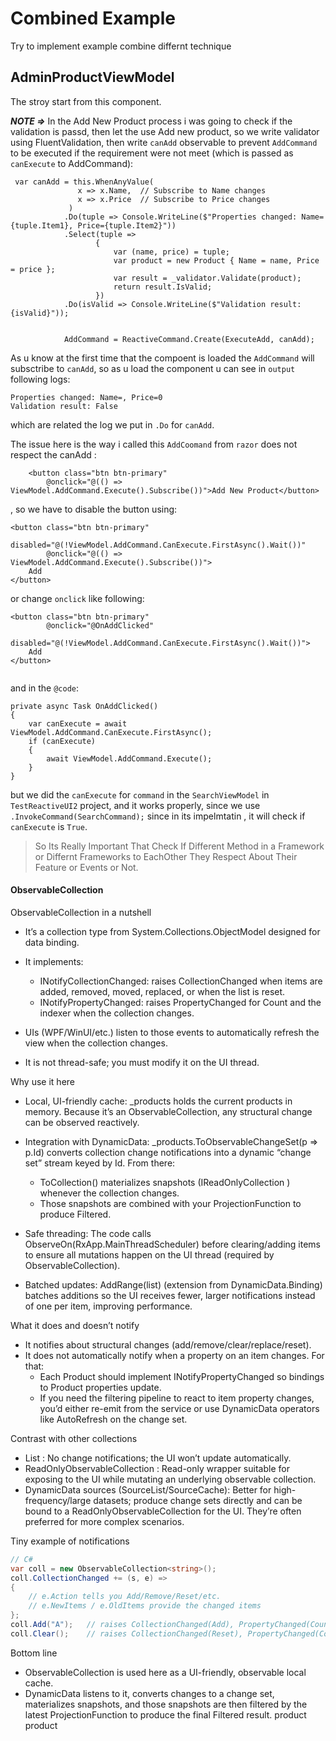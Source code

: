 ﻿# Combined Example
Try to implement example combine differnt technique


## AdminProductViewModel
The stroy start from this component.

***NOTE =>***  In the Add New Product process i was going to check if the validation is passd, then let 
the use Add new product, so we write validator using FluentValidation, then write `canAdd` observable to prevent
`AddCommand` to be executed if the requirement were not meet (which is passed as `canExecute` to AddCommand):
```
 var canAdd = this.WhenAnyValue(
               x => x.Name,  // Subscribe to Name changes
               x => x.Price  // Subscribe to Price changes
             )
            .Do(tuple => Console.WriteLine($"Properties changed: Name={tuple.Item1}, Price={tuple.Item2}"))
            .Select(tuple =>
                   {
                       var (name, price) = tuple;
                       var product = new Product { Name = name, Price = price };
                       var result = _validator.Validate(product);
                       return result.IsValid;
                   })
            .Do(isValid => Console.WriteLine($"Validation result: {isValid}"));


            AddCommand = ReactiveCommand.Create(ExecuteAdd, canAdd);
```
As u know at the first time that the compoent is loaded the `AddCommand` will subsctribe to `canAdd`, so as u load the component 
u can see in `output` following logs:
```
Properties changed: Name=, Price=0
Validation result: False
```
which are related the log we put in `.Do` for `canAdd`.


The issue here is the way i called this `AddCoomand` from `razor` does not respect the canAdd :
```
    <button class="btn btn-primary" 
        @onclick="@(() => ViewModel.AddCommand.Execute().Subscribe())">Add New Product</button>

```
, so we have to disable the button using:
```
<button class="btn btn-primary"
        disabled="@(!ViewModel.AddCommand.CanExecute.FirstAsync().Wait())"
        @onclick="@(() => ViewModel.AddCommand.Execute().Subscribe())">
    Add
</button>
```
or change `onclick` like following:
```
<button class="btn btn-primary"
        @onclick="@OnAddClicked"
        disabled="@(!ViewModel.AddCommand.CanExecute.FirstAsync().Wait())">
    Add
</button>


```

and in the `@code`:
```
private async Task OnAddClicked()
{
    var canExecute = await ViewModel.AddCommand.CanExecute.FirstAsync();
    if (canExecute)
    {
        await ViewModel.AddCommand.Execute();
    }
}
```


but we did the `canExecute`  for `command` in the `SearchViewModel` in `TestReactiveUI2` project,
and it works properly, since we use `.InvokeCommand(SearchCommand);` since in its impelmtatin , it will 
check if `canExecute` is `True`.

> So Its Really Important That Check If Different Method in a Framework or Differnt Frameworks to EachOther
They Respect About Their Feature or Events or Not.


#### ObservableCollection
ObservableCollection in a nutshell 
- It’s a collection type from System.Collections.ObjectModel designed for data binding.
- It implements:
    - INotifyCollectionChanged: raises CollectionChanged when items are added, removed, moved, replaced, or when the list is reset.
    - INotifyPropertyChanged: raises PropertyChanged for Count and the indexer when the collection changes.

- UIs (WPF/WinUI/etc.) listen to those events to automatically refresh the view when the collection changes.
- It is not thread-safe; you must modify it on the UI thread.

Why use it here
- Local, UI-friendly cache: _products holds the current products in memory. Because it’s an ObservableCollection, any structural change can be observed reactively.
- Integration with DynamicData: _products.ToObservableChangeSet(p => p.Id) converts collection change notifications into a dynamic “change set” stream keyed by Id. From there:
    - ToCollection() materializes snapshots (IReadOnlyCollection ) whenever the collection changes. 
    - Those snapshots are combined with your ProjectionFunction to produce Filtered.

- Safe threading: The code calls ObserveOn(RxApp.MainThreadScheduler) before clearing/adding items to ensure all mutations happen on the UI thread (required by ObservableCollection).
- Batched updates: AddRange(list) (extension from DynamicData.Binding) batches additions so the UI receives fewer, larger notifications instead of one per item, improving performance.

What it does and doesn’t notify
- It notifies about structural changes (add/remove/clear/replace/reset).
- It does not automatically notify when a property on an item changes. For that:
    - Each Product should implement INotifyPropertyChanged so bindings to Product properties update.
    - If you need the filtering pipeline to react to item property changes, you’d either re-emit from the service or use DynamicData operators like AutoRefresh on the change set.

Contrast with other collections
- List : No change notifications; the UI won’t update automatically. 
- ReadOnlyObservableCollection : Read-only wrapper suitable for exposing to the UI while mutating an underlying observable collection. 
- DynamicData sources (SourceList/SourceCache): Better for high-frequency/large datasets; produce change sets directly and can be bound to a ReadOnlyObservableCollection for the UI. They’re often preferred for more complex scenarios.

Tiny example of notifications
``` csharp
// C#
var coll = new ObservableCollection<string>();
coll.CollectionChanged += (s, e) =>
{
    // e.Action tells you Add/Remove/Reset/etc.
    // e.NewItems / e.OldItems provide the changed items
};
coll.Add("A");   // raises CollectionChanged(Add), PropertyChanged(Count)
coll.Clear();    // raises CollectionChanged(Reset), PropertyChanged(Count)
```
Bottom line
- ObservableCollection is used here as a UI-friendly, observable local cache. 
- DynamicData listens to it, converts changes to a change set, materializes snapshots, and those snapshots are then filtered by the latest ProjectionFunction to produce the final Filtered result.
product
product
